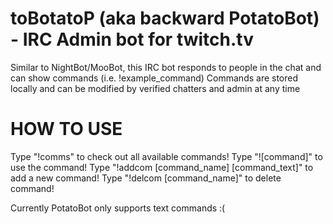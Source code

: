 # toBotatoP (aka backward PotatoBot) - IRC Admin bot for twitch.tv
Similar to NightBot/MooBot, this IRC bot responds to people in the chat and can show commands (i.e. !example_command)
Commands are stored locally and can be modified by verified chatters and admin at any time

# HOW TO USE
Type "!comms" to check out all available commands! 
Type "![command]" to use the command!
Type "!addcom [command_name] [command_text]" to add a new command!
Type "!delcom [command_name]" to delete command!

Currently PotatoBot only supports text commands :(
